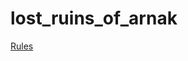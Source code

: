# lost_ruins_of_arnak

[Rules](https://www.dropbox.com/scl/fi/sut0r26ps0m3qz5wnobwj/lost-ruins-of-arnak.pdf?rlkey=uh7tmier80d8hd5uxg1pcrm3j&dl=0)
